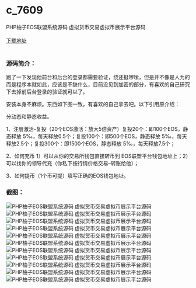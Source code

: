 # c_7609
PHP柚子EOS联盟系统源码 虚拟货币交易虚拟币展示平台源码
<br/></br>
[下载地址](https://www.uuid2.com/7609.html "下载地址")
<br/></br>
<h3>源码简介：</h3>
<p>跑了一下发现他前台和后台的登录都需要验证，绕还挺啰嗦，但是并不像是人为的而是程序本就如此，应该是不缺什么，目前没见到加密的部分，有喜欢的自己研究下去掉前后台登录的验证就可以了。<p>
<p>安装本身不麻烦。东西如下图一致，有喜欢的自己拿去吧。以下引用原介绍：<p>
<p>分动态和静态收益。<p>
<p>1、注册激活-复投（20个EOS激活：放大5倍资产）复投20个：即100个EOS，静态释放 5‰，每天释放0.5个；复投100个：即500个EOS，静态释放 5‰，每天释放2.5个；复投300个：即1500个EOS，静态释放 5‰，每天释放7.5个；    <p>
<p>2、如何充币    1）可以从你的交易所钱包直接转币到 EOS联盟平台钱包地址上；2）可以找你的领导代充（你私下按行情价格交易–转账给他）；    <p>
<p>3、如何提币（1个币可提）填写正确的EOS钱包地址。<p>
<h3>截图：</h3>
<img src="https://www.uuid2.com/wp-content/uploads/img/uimage/53801638500795.png" alt="PHP柚子EOS联盟系统源码 虚拟货币交易虚拟币展示平台源码"><img src="https://www.uuid2.com/wp-content/uploads/img/pro/20211203/16385010072463.jpg" alt="PHP柚子EOS联盟系统源码 虚拟货币交易虚拟币展示平台源码"><img src="https://www.uuid2.com/wp-content/uploads/img/pro/20211203/16385010076013.jpg" alt="PHP柚子EOS联盟系统源码 虚拟货币交易虚拟币展示平台源码"><img src="https://www.uuid2.com/wp-content/uploads/img/pro/20211203/16385010072778.jpg" alt="PHP柚子EOS联盟系统源码 虚拟货币交易虚拟币展示平台源码"><img src="https://www.uuid2.com/wp-content/uploads/img/pro/20211203/16385010078823.jpg" alt="PHP柚子EOS联盟系统源码 虚拟货币交易虚拟币展示平台源码"><img src="https://www.uuid2.com/wp-content/uploads/img/pro/20211203/16385010078999.jpg" alt="PHP柚子EOS联盟系统源码 虚拟货币交易虚拟币展示平台源码"><img src="https://www.uuid2.com/wp-content/uploads/img/pro/20211203/1638501007271.jpg" alt="PHP柚子EOS联盟系统源码 虚拟货币交易虚拟币展示平台源码"><img src="https://www.uuid2.com/wp-content/uploads/img/pro/20211203/1638501008573.jpg" alt="PHP柚子EOS联盟系统源码 虚拟货币交易虚拟币展示平台源码"><img src="https://www.uuid2.com/wp-content/uploads/img/pro/20211203/16385010081752.jpg" alt="PHP柚子EOS联盟系统源码 虚拟货币交易虚拟币展示平台源码"><img src="https://www.uuid2.com/wp-content/uploads/img/pro/20211203/163850100953.jpg" alt="PHP柚子EOS联盟系统源码 虚拟货币交易虚拟币展示平台源码"><img src="https://www.uuid2.com/wp-content/uploads/img/pro/20211203/16385010102499.jpg" alt="PHP柚子EOS联盟系统源码 虚拟货币交易虚拟币展示平台源码">
